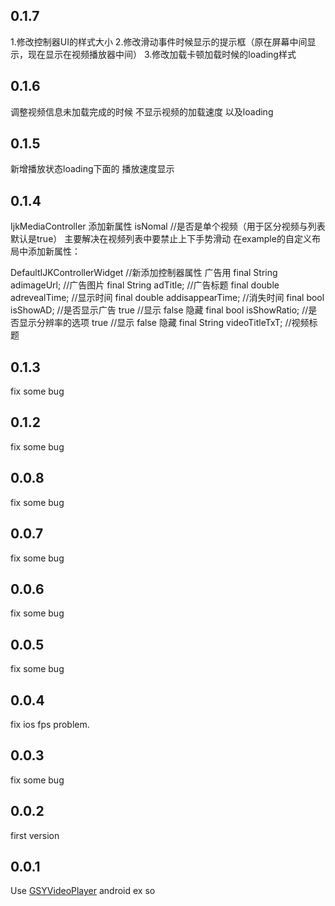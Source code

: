 ## 0.1.7
1.修改控制器UI的样式大小
2.修改滑动事件时候显示的提示框（原在屏幕中间显示，现在显示在视频播放器中间）
3.修改加载卡顿加载时候的loading样式
## 0.1.6
调整视频信息未加载完成的时候  不显示视频的加载速度 以及loading
## 0.1.5

新增播放状态loading下面的 播放速度显示
## 0.1.4

IjkMediaController  添加新属性  isNomal  //是否是单个视频（用于区分视频与列表默认是true）
主要解决在视频列表中要禁止上下手势滑动
在example的自定义布局中添加新属性：

DefaultIJKControllerWidget
 //新添加控制器属性   广告用
  final String adimageUrl; //广告图片
  final String adTitle; //广告标题
  final double adrevealTime; //显示时间
  final double addisappearTime; //消失时间
  final bool isShowAD; //是否显示广告  true  //显示  false 隐藏
  final bool isShowRatio; //是否显示分辨率的选项  true  //显示  false 隐藏
  final String videoTitleTxT; //视频标题 
## 0.1.3

fix some bug
## 0.1.2

fix some bug
## 0.0.8

fix some bug
## 0.0.7

fix some bug
## 0.0.6

fix some bug

## 0.0.5

fix some bug

## 0.0.4

fix ios fps problem.

## 0.0.3

fix some bug

## 0.0.2

first version

## 0.0.1

Use [GSYVideoPlayer](https://github.com/CarGuo/GSYVideoPlayer) android ex so
